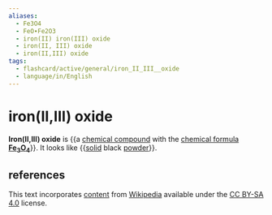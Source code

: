 ```yaml
---
aliases:
  - Fe3O4
  - FeO∙Fe2O3
  - iron(II) iron(III) oxide
  - iron(II, III) oxide
  - iron(II,III) oxide
tags:
  - flashcard/active/general/iron_II_III__oxide
  - language/in/English
---
```


# iron(II,III) oxide

__Iron(II,III) oxide__ is {{a [chemical compound](chemical%20compound.md) with the [chemical formula](chemical%20formula.md) __[Fe](iron.md)<sub>3</sub>[O](oxygen.md)<sub>4</sub>__}}. It looks like {{[solid](solid.md) black [powder](powder.md)}}.

## references

This text incorporates [content](https://en.wikipedia.org/wiki/iron(II,III)_oxide) from [Wikipedia](Wikipedia.md) available under the [CC BY-SA 4.0](https://creativecommons.org/licenses/by-sa/4.0/) license.
